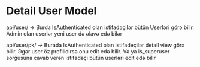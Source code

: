 # Detail User Model


api/user/ -> Burda IsAuthenticated olan istifadəçilər bütün Userləri görə bilir. Admin olan userlər yeni user də əlavə edə bilər

api/user/pk/ -> Burada IsAuthenticated olan istifadeçilər detail view görə bilir. Əgər user öz profilidirsə onu edit edə bilir. Və ya is_superuser sorğusuna cavab verən istifadəçi bütün userləri edit edə bilir
